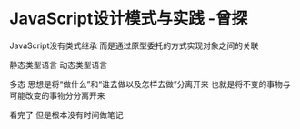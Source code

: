 # JavaScript设计模式与实践 -曾探

JavaScript没有类式继承 而是通过原型委托的方式实现对象之间的关联

静态类型语言 动态类型语言

多态 思想是将“做什么”和“谁去做以及怎样去做”分离开来 也就是将不变的事物与可能改变的事物分分离开来



看完了 但是根本没有时间做笔记

